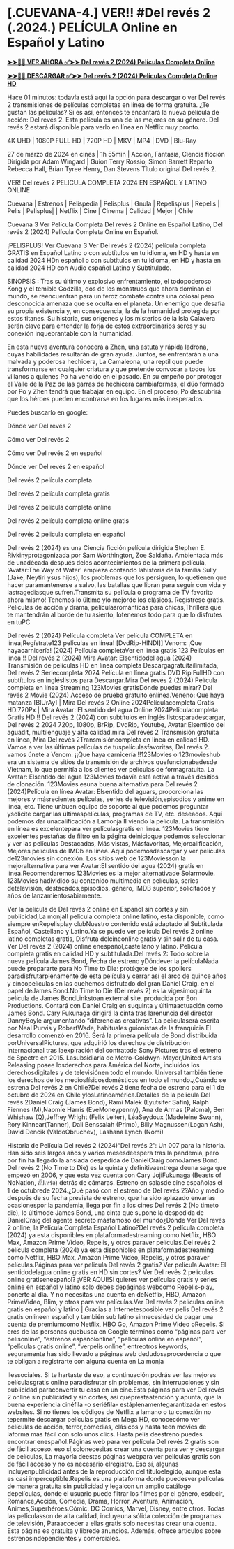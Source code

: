 <h1>[.CUEVANA-4.] VER!! #Del revés 2 (.2024.) PELÍCULA Online en Español y Latino</h1>

**[➤➤🔴📱 VER AHORA ✅➤➤ Del revés 2 (2024) Películas Completa Online](https://cutt.ly/YeorcNue)**

**[➤➤🔴📱 DESCARGAR ✅➤➤ Del revés 2 (2024) Películas Completa Online HD](https://cutt.ly/YeorcNue)**

Hace 01 minutos: todavía está aquí la opción para descargar o ver Del revés 2 transmisiones de películas completas en línea de forma gratuita. ¿Te gustan las peliculas? Si es así, entonces te encantará la nueva película de acción: Del revés 2. Esta película es una de las mejores en su género. Del revés 2 estará disponible para verlo en línea en Netflix muy pronto.

4K UHD | 1080P FULL HD | 720P HD | MKV | MP4 | DVD | Blu-Ray

27 de marzo de 2024 en cines | 1h 55min | Acción, Fantasía, Ciencia ficción Dirigida por Adam Wingard | Guion Terry Rossio, Simon Barrett Reparto Rebecca Hall, Brian Tyree Henry, Dan Stevens Título original Del revés 2.

VER! Del revés 2 PELICULA COMPLETA 2024 EN ESPAÑOL Y LATINO ONLINE

Cuevana | Estrenos | Pelispedia | Pelisplus | Gnula | Repelisplus | Repelis | Pelis | Pelisplus| | Netflix | Cine | Cinema | Calidad | Mejor | Chile

Cuevana 3 Ver Película Completa Del revés 2 Online en Español Latino, Del revés 2 (2024) Película Completa Online en Español.

¡PELISPLUS! Ver Cuevana 3 Ver Del revés 2 (2024) película completa GRATIS en Español Latino o con subtítulos en tu idioma, en HD y hasta en calidad 2024 HDn español o con subtítulos en tu idioma, en HD y hasta en calidad 2024 HD con Audio español Latino y Subtitulado.

SINOPSIS : Tras su último y explosivo enfrentamiento, el todopoderoso Kong y el temible Godzilla, dos de los monstruos que ahora dominan el mundo, se reencuentran para un feroz combate contra una colosal pero desconocida amenaza que se oculta en el planeta. Un enemigo que desafía su propia existencia y, en consecuencia, la de la humanidad protegida por estos titanes. Su historia, sus orígenes y los misterios de la Isla Calavera serán clave para entender la forja de estos extraordinarios seres y su conexión inquebrantable con la humanidad.

En esta nueva aventura conocerá a Zhen, una astuta y rápida ladrona, cuyas habilidades resultarán de gran ayuda. Juntos, se enfrentarán a una malvada y poderosa hechicera, La Camaleona, una reptil que puede transformarse en cualquier criatura y que pretende convocar a todos los villanos a quienes Po ha vencido en el pasado. En su empeño por proteger el Valle de la Paz de las garras de hechicera cambiaformas, el dúo formado por Po y Zhen tendrá que trabajar en equipo. En el proceso, Po descubrirá que los héroes pueden encontrarse en los lugares más inesperados.

Puedes buscarlo en google:

Dónde ver Del revés 2

Cómo ver Del revés 2

Cómo ver Del revés 2 en español

Dónde ver Del revés 2 en español

Del revés 2 película completa

Del revés 2 película completa gratis

Del revés 2 película completa online

Del revés 2 película completa online gratis

Del revés 2 pelicula completa en español

Del revés 2 (2024) es una Ciencia ficción película dirigida Stephen E. Rivkinyprotagonizada por Sam Worthington, Zoe Saldaña. Ambientada más de unadécada después delos acontecimientos de la primera película, 'Avatar:The Way of Water' empieza contando lahistoria de la familia Sully (Jake, Neytiri ysus hijos), los problemas que los persiguen, lo quetienen que hacer paramantenerse a salvo, las batallas que libran para seguir con vida y lastragediasque sufren.Transmita su película o programa de TV favorito ahora mismo! Tenemos lo último ylo mejorde los clásicos. Regístrese gratis. Películas de acción y drama, películasrománticas para chicas,Thrillers que te mantendrán al borde de tu asiento, lotenemos todo para que lo disfrutes en tuPC

Del revés 2 (2024) Película completa Ver película COMPLETA en línea¡Regístrate123 películas en línea! [DvdRip-HINDI]] Venom: ¡Que hayacarnicería! (2024) Película completaVer en línea gratis 123 Películas en línea !! Del revés 2 (2024) Mira Avatar: Elsentidodel agua (2024) Transmisión de películas HD en línea completa Descargagratuitailimitada, Del revés 2 Seriecompleta 2024 Película en línea gratis DVD Rip FullHD con subtítulos en ingléslistos para Descargar.Mira Del revés 2 (2024) Película completa en línea Streaming 123Movies gratisDónde puedes mirar? Del revés 2 Movie (2024) Acceso de prueba gratuito enlínea.Veneno: Que haya matanza [BlUrAy] | Mira Del revés 2 Online 2024Películacompleta Gratis HD.720Px | Mira Avatar: El sentido del agua Online 2024Películacompleta Gratis HD !! Del revés 2 (2024) con subtítulos en inglés listosparadescargar, Del revés 2 2024 720p, 1080p, BrRip, DvdRip, Youtube, Avatar:Elsentido del aguadit, multilenguaje y alta calidad.mira Del revés 2 Transmisión gratuita en línea, Mira Del revés 2Transmisióncompleta en línea en calidad HD. Vamos a ver las últimas películas de tuspelículasfavoritas, Del revés 2. vamos únete a Venom: ¡¡Que haya carnicería !!123Movies o 123movieshub era un sistema de sitios de transmisión de archivos quefuncionabadesde Vietnam, lo que permitía a los clientes ver películas de formagratuita. La Avatar: Elsentido del agua 123Movies todavía está activa a través desitios de clonación. 123Movies esuna buena alternativa para Del revés 2 (2024)Película en línea Avatar: Elsentido del aguars, proporciona las mejores y másrecientes películas, series de televisión,episodios y anime en línea, etc. Tiene unbuen equipo de soporte al que podemos preguntar ysolicite cargar las últimaspelículas, programas de TV, etc. deseados. Aquí podemos dar unacalificación a Lamonja II viendo la película. La transmisión en línea es excelentepara ver películasgratis en línea. 123Movies tiene excelentes pestañas de filtro en la página deinicioque podemos seleccionar y ver las películas Destacadas, Más vistas, Másfavoritas, Mejorcalificación, Mejores películas de IMDb en línea. Aquí podemosdescargar y ver películas de123movies sin conexión. Los sitios web de 123Moviesson la mejoralternativa para ver Avatar:El sentido del agua (2024) gratis en línea.Recomendaremos 123Movies es la mejor alternativade Solarmovie. 123Movies hadividido su contenido multimedia en películas, series detelevisión, destacados,episodios, género, IMDB superior, solicitados y años de lanzamientosabiamente.

Ver la película de Del revés 2 online en Español sin cortes y sin publicidad,La monjaII pelicula completa online latino, esta disponible, como siempre enRepelisplay clubNuestro contenido está adaptado al Subtitulada Español, Castellano y Latino.Ya se puede ver película Del revés 2 online latino completas gratis, Disfruta delcineonline gratis y sin salir de tu casa. Ver Del revés 2 (2024) online enespañol,castellano y latino. Película completa gratis en calidad HD y subtitulada.Del revés 2: Todo sobre la nueva película James Bond, Fecha de estreno yDóndever la películaNada puede prepararte para No Time to Die: protégete de los spoilers paradisfrutarplenamente de esta película y cerrar así el arco de quince años y cincopelículas en las quehemos disfrutado del gran Daniel Craig. en el papel deJames Bond.No Time to Die (Del revés 2) es la vigesimoquinta película de James BondLinkstoan external site. producida por Eon Productions. Contará con Daniel Craig en suquinta y últimaactuación como James Bond. Cary Fukunaga dirigirá la cinta tras larenuncia del director DannyBoyle argumentando “diferencias creativas”. La películaserá escrita por Neal Purvis y RobertWade, habituales guionistas de la franquicia.El desarrollo comenzó en 2016. Será la primera película de Bond distribuida porUniversalPictures, que adquirió los derechos de distribución internacional tras laexpiración del contratode Sony Pictures tras el estreno de Spectre en 2015. Lasubsidiaria de Metro-Goldwyn-Mayer,United Artists Releasing posee losderechos para América del Norte, incluidos los derechosdigitales y de televisiónen todo el mundo. Universal también tiene los derechos de los mediosfísicosdomésticos en todo el mundo.¿Cuándo se estrena Del revés 2 en Chile?Del revés 2 tiene fecha de estreno para el 1 de octubre de 2024 en Chile ylosLatinoamérica.Detalles de la pelicula Del revés 2Daniel Craig (James Bond), Rami Malek (Lyutsifer Safin), Ralph Fiennes (M),Naomie Harris (EveMoneypenny), Ana de Armas (Paloma), Ben Whishaw (Q),Jeffrey Wright (Felix Leiter), LéaSeydoux (Madeleine Swann), Rory Kinnear(Tanner), Dali Benssalah (Primo), Billy Magnussen(Logan Ash), David Dencik (ValdoObruchev), Lashana Lynch (Nomi)

Historia de Película Del revés 2 (2024)“Del revés 2”: Un 007 para la historia. Han sido seis largos años y varios mesesdeespera tras la pandemia, pero por fin ha llegado la ansiada despedida de DanielCraig comoJames Bond. Del revés 2 (No Time to Die) es la quinta y definitivaentrega deuna saga que empezó en 2006, y que esta vez cuenta con Cary JojiFukunaga (Beasts of NoNation, สัปเหร่อ) detrás de cámaras. Estreno en salasde cine españolas el 1 de octubrede 2024.¿Qué pasó con el estreno de Del revés 2?Año y medio después de su fecha prevista de estreno, que ha sido aplazado envarias ocasionespor la pandemia, llega por fin a los cines Del revés 2 (No timeto die), lo últimode James Bond, una cinta que supone la despedida de DanielCraig del agente secreto másfamoso del mundo¿Dónde Ver Del revés 2 online, la Película Completa Español Latino?Del revés 2 película completa (2024) ya esta disponibles en plataformadestreaming como Netflix, HBO Max, Amazon Prime Video, Repelis, y otros paraver películas.Del revés 2 película completa (2024) ya esta disponibles en plataformadestreaming como Netflix, HBO Max, Amazon Prime Video, Repelis, y otros paraver películas.Páginas para ver pelicula Del revés 2 gratis? Ver película Avatar: El sentidodelagua online gratis en HD sin cortes? Ver Del revés 2 películas online gratisenespañol? ¡VER AQUI!Si quieres ver películas gratis y series online en español y latino solo debes depáginas webcomo Repelis-play, ponerte al día. Y no necesitas una cuenta en deNetflix, HBO, Amazon PrimeVideo, Blim, y otros para ver películas.Ver Del revés 2 películas online gratis en español y latino | Gracias a Internetesposible ver pelis Del revés 2 gratis onlineen español y también sub latino sinnecesidad de pagar una cuenta de premiumcomo Netflix, HBO Go, Amazon Prime Video oRepelis. Si eres de las personas quebusca en Google términos como “páginas para ver pelisonline”, “estrenos españolonline”, “películas online en español”, “películas gratis online”, “verpelis online”, entreotros keywords, seguramente has sido llevado a páginas web dedudosaprocedencia o que te obligan a registrarte con alguna cuenta en La monja

IIessociales. Si te hartaste de eso, a continuación podrás ver las mejores películasgratis online paradisfrutar sin problemas, sin interrupciones y sin publicidad paraconvertir tu casa en un cine.Esta páginas para ver Del revés 2 online sin publicidad y sin cortes, así queprestaatención y apunta, que la buena experiencia cinéfila -o seriéfila- estáplenamentegarantizada en estos websites. Si no tienes los códigos de Netflix a lamano o tu conexión no tepermite descargar películas gratis en Mega HD, conocecómo ver películas de acción, terror,comedias, clásicos y hasta teen movies de laforma más fácil con solo unos clics. Hasta pelis deestreno puedes encontrar enespañol.Páginas web para ver película Del revés 2 gratis son de fácil acceso. eso sí,solonecesitas crear una cuenta para ver y descargar de películas, La mayoría deestas páginas webpara ver películas gratis son de fácil acceso y no es necesario elregistro. Eso sí, algunas incluyenpublicidad antes de la reproducción del títuloelegido, aunque esta es casi imperceptible.Repelis es una plataforma donde puedesver películas de manera gratuita sin publicidad y legalcon un amplio catálogo depelículas, donde el usuario puede filtrar los filmes por el género, esdecir, Romance,Acción, Comedia, Drama, Horror, Aventura, Animación, Animes,Superhéroes.Cómic. DC Comics, Marvel, Disney, entre otros. Todas las películasson de alta calidad, incluyeuna sólida colección de programas de televisión, Paraacceder a ellas gratis solo necesitas crear una cuenta. Esta página es gratuita y librede anuncios. Además, ofrece artículos sobre estrenosindependientes y comerciales.
